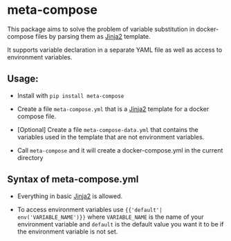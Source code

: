 # meta-compose

This package aims to solve the problem of variable substitution in
docker-compose files by parsing them as [Jinja2](http://jinja.pocoo.org/)
template.

It supports variable declaration in a separate YAML file as well as
access to environment variables.

## Usage:

- Install with `pip install meta-compose`

- Create a file `meta-compose.yml` that is a [Jinja2](http://jinja.pocoo.org/)
  template for a docker compose file.

- [Optional] Create a file `meta-compose-data.yml` that contains the variables
  used in the template that are not environment variables.

- Call `meta-compose` and it will create a docker-compose.yml in the current
  directory

## Syntax of meta-compose.yml

- Everything in basic [Jinja2](http://jinja.pocoo.org/) is allowed.

- To access environment variables use `{{'default'| env('VARIABLE_NAME')}}`
  where `VARIABLE_NAME` is the name of your environment variable and `default`
  is the default value you want it to be if the environment variable is not set.
